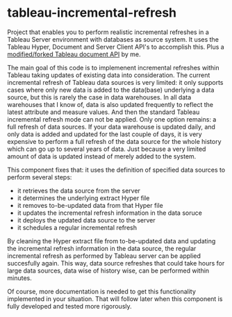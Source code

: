 # tableau-incremental-refresh
Project that enables you to perform realistic incremental refreshes in a Tableau Server environment with databases as source system. It uses the Tableau Hyper, Document and Server Client API's to accomplish this. Plus a [modified/forked Tableau document API](https://github.com/Bartman0/document-api-python/tree/extract) by me.

The main goal of this code is to implemenent incremental refreshes within Tableau taking updates of existing data into consideration. The current incremental refresh of Tableau data sources is very limited: it only supports cases where only new data is added to the data(base) underlying a data source, but this is rarely the case in data warehouses. In all data warehouses that I know of, data is also updated frequently to reflect the latest attribute and measure values. And then the standard Tableau incremental refresh mode can not be applied. Only one option remains: a full refresh of data sources.
If your data warehouse is updated daily, and only data is added and updated for the last couple of days, it is very expensive to perform a full refresh of the data source for the whole history which can go up to several years of data. Just because a very limited amount of data is updated instead of merely added to the system.

This component fixes that: it uses the definition of specified data sources to perform several steps:
* it retrieves the data source from the server
* it determines the underlying extract Hyper file
* it removes to-be-updated data from that Hyper file
* it updates the incremental refresh information in the data soruce
* it deploys the updated data source to the server
* it schedules a regular incremental refresh

By cleaning the Hyper extract file from to-be-updated data and updating the incremental refresh information in the data source, the regular incremental refresh as performed by Tableau server can be applied succesfully again.
This way, data source refreshes that could take hours for large data sources, data wise of history wise, can be performed within minutes.

Of course, more documentation is needed to get this functionality implemented in your situation. That will follow later when this component is fully developed and tested more rigorously.
